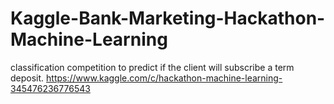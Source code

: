 # Kaggle-Bank-Marketing-Hackathon-Machine-Learning
classification competition to predict if the client will subscribe a term deposit. 
https://www.kaggle.com/c/hackathon-machine-learning-345476236776543
